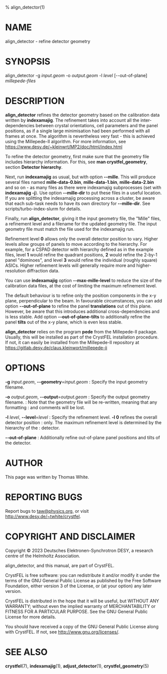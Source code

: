 % align_detector(1)

NAME
====

align_detector - refine detector geometry


SYNOPSIS
========

align_detector -g _input.geom_ -o _output.geom_ -l _level_ [--out-of-plane] _millepede-files_


DESCRIPTION
===========

**align_detector** refines the detector geometry based on the calibration data
written by **indexamajig**.  The refinement takes into account all the
inter-dependencies between crystal orientations, cell parameters and the panel
positions, as if a single large minimisation had been performed with all frames
at once.  The algorithm is nevertheless very fast - this is achieved using the
Millepede-II algorithm.  For more information, see
https://www.desy.de/~kleinwrt/MP2/doc/html/index.html

To refine the detector geometry, first make sure that the geometry file
includes hierarchy information.  For this, see **man crystfel_geometry**,
section **Detector hierarchy**.

Next, run **indexamajig** as usual, but with option **--mille**.  This will
produce several files named **mille-data-0.bin**, **mille-data-1.bin**,
**mille-data-2.bin** and so on - as many files as there were indexamajig
subprocesses (set with **indexamajig -j**).  Use option **--mille-dir** to
put these files in a useful location.  If you are splitting the indexamajig
processing across a cluster, be aware that each sub-task needs to have its
own directory for **--mille-dir**.  See scripts/turbo-index-slurm for details.

Finally, run **align_detector**, giving it the input geometry file, the "Mille"
files, a refinement level and a filename for the updated geometry file.  The
input geometry file must match the file used for the indexamajig run.

Refinement level **0** allows only the overall detector position to vary.
Higher levels allow groups of panels to move according to the hierarchy.  For
example, for a CSPAD detector with hierarchy defined as in the example files,
level **1** would refine the quadrant positions, **2** would refine the 2-by-1
panel "dominoes", and level **3** would refine the individual (roughly square)
ASICs.  Higher refinement levels will generally require more and
higher-resolution diffraction data.

You can use **indexamajig** option **--max-mille-level** to reduce the size of
the calibration data files, at the cost of limiting the maximum refinement
level.

The default behaviour is to refine only the position components in the x-y
plane, perpendicular to the beam.  In favourable circumstances, you can add
option **--out-of-plane** to refine the panel **translations** out of this
plane. However, be aware that this introduces additional cross-dependencies
and is less stable.  Add option **--out-of-plane-tilts** to additionally
refine the panel **tilts** out of the x-y plane, which is even less stable.

**align_detector** relies on the program **pede** from the Millepede-II
package.  Usually, this will be installed as part of the CrystFEL installation
procedure.  If not, it can easily be installed from the Millepede-II repository
at https://gitlab.desy.de/claus.kleinwort/millepede-ii


OPTIONS
=======

**-g** _input.geom_, **--geometry**=_input.geom_
: Specify the input geometry filename.

**-o** _output.geom_, **--output**=_output.geom_
: Specify the output geometry filename.
: Note that the geometry file will be re-written, meaning that any formatting
: and comments will be lost.

**-l** _level_, **--level**=_level_
: Specify the refinement level.  **-l 0** refines the overall detector position
: only.  The maximum refinement level is determined by the hierarchy of the
: detector.

**--out-of-plane**
: Additionally refine out-of-plane panel positions and tilts of the detector.


AUTHOR
======

This page was written by Thomas White.


REPORTING BUGS
==============

Report bugs to <taw@physics.org>, or visit <http://www.desy.de/~twhite/crystfel>.


COPYRIGHT AND DISCLAIMER
========================

Copyright © 2023 Deutsches Elektronen-Synchrotron DESY, a research centre of
the Helmholtz Association.

align_detector, and this manual, are part of CrystFEL.

CrystFEL is free software: you can redistribute it and/or modify it under the
terms of the GNU General Public License as published by the Free Software
Foundation, either version 3 of the License, or (at your option) any later
version.

CrystFEL is distributed in the hope that it will be useful, but WITHOUT ANY
WARRANTY; without even the implied warranty of MERCHANTABILITY or FITNESS FOR A
PARTICULAR PURPOSE.  See the GNU General Public License for more details.

You should have received a copy of the GNU General Public License along with
CrystFEL.  If not, see <http://www.gnu.org/licenses/>.


SEE ALSO
========

**crystfel**(7), **indexamajig**(1), **adjust_detector**(1),
**crystfel_geometry**(5)
